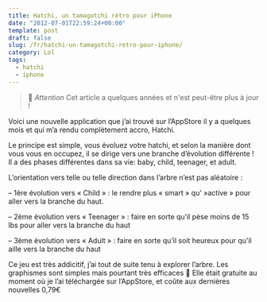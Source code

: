 ```yaml
--- 
title: Hatchi, un tamagotchi rétro pour iPhone
date: "2012-07-01T22:59:24+00:00"
template: post 
draft: false
slug: /fr/hatchi-un-tamagotchi-retro-pour-iphone/
category: Lol
tags:
  - hatchi
  - iphone
---
```


> 👴 _Attention_ Cet article a quelques années et n'est peut-être plus à jour !

Voici une nouvelle application que j&rsquo;ai trouvé sur l&rsquo;AppStore il y a quelques mois et qui m&rsquo;a rendu complètement accro, Hatchi.

Le principe est simple, vous évoluez votre hatchi, et selon la manière dont vous vous en occupez, il se dirige vers une branche d&rsquo;évolution différente ! Il a des phases différentes dans sa vie: baby, child, teenager, et adult.

L&rsquo;orientation vers telle ou telle direction dans l&rsquo;arbre n&rsquo;est pas aléatoire :

&#8211; 1ère évolution vers « Child » : le rendre plus « smart » qu' »active » pour aller vers la branche du haut.

&#8211; 2ème évolution vers « Teenager » : faire en sorte qu&rsquo;il pèse moins de 15 lbs pour aller vers la branche du haut

&#8211; 3ème évolution vers « Adult » : faire en sorte qu&rsquo;il soit heureux pour qu&rsquo;il aille vers la branche du haut

Ce jeu est très addicitif, j&rsquo;ai tout de suite tenu à explorer l&rsquo;arbre. Les graphismes sont simples mais pourtant très efficaces 🙂 Elle était gratuite au moment où je l&rsquo;ai téléchargée sur l&rsquo;AppStore, et coûte aux dernières nouvelles 0,79€

<!-- AddThis Advanced Settings generic via filter on the_content -->

<!-- AddThis Share Buttons generic via filter on the_content -->